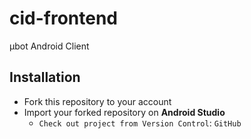 # cid-frontend
μbot Android Client

## Installation
- Fork this repository to your account
- Import your forked repository on **Android Studio**
  - `Check out project from Version Control`: `GitHub`
